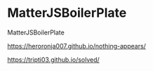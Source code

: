 # MatterJSBoilerPlate
MatterJSBoilerPlate

 https://heroronja007.github.io/nothing-appears/
 
 https://tripti03.github.io/solved/
